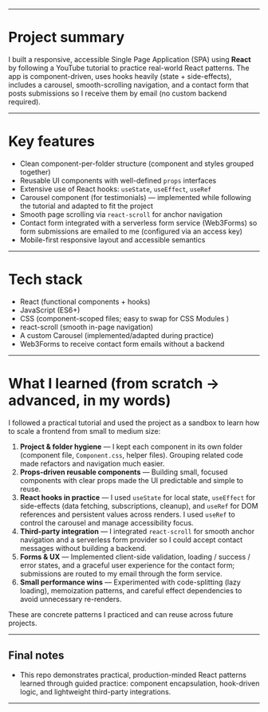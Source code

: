 
---

# Project summary

I built a responsive, accessible Single Page Application (SPA) using **React** by following a YouTube tutorial to practice real-world React patterns. The app is component-driven, uses hooks heavily (state + side-effects), includes a carousel, smooth-scrolling navigation, and a contact form that posts submissions so I receive them by email (no custom backend required).

---

# Key features

* Clean component-per-folder structure (component and styles grouped together)
* Reusable UI components with well-defined `props` interfaces
* Extensive use of React hooks: `useState`, `useEffect`, `useRef`
* Carousel component (for testimonials) — implemented while following the tutorial and adapted to fit the project
* Smooth page scrolling via `react-scroll` for anchor navigation
* Contact form integrated with a serverless form service (Web3Forms) so form submissions are emailed to me (configured via an access key)
* Mobile-first responsive layout and accessible semantics

---

# Tech stack

* React (functional components + hooks)
* JavaScript (ES6+)
* CSS (component-scoped files; easy to swap for CSS Modules )
* react-scroll (smooth in-page navigation)
* A custom Carousel (implemented/adapted during practice)
* Web3Forms to receive contact form emails without a backend

---

# What I learned (from scratch → advanced, in my words)

I followed a practical tutorial and used the project as a sandbox to learn how to scale a frontend from small to medium size:

1. **Project & folder hygiene** — I kept each component in its own folder (component file, `Component.css`, helper files). Grouping related code made refactors and navigation much easier.
2. **Props-driven reusable components** — Building small, focused components with clear props made the UI predictable and simple to reuse.
3. **React hooks in practice** — I used `useState` for local state, `useEffect` for side-effects (data fetching, subscriptions, cleanup), and `useRef` for DOM references and persistent values across renders. I used `useRef` to control the carousel and manage accessibility focus.
4. **Third-party integration** — I integrated `react-scroll` for smooth anchor navigation and a serverless form provider so I could accept contact messages without building a backend.
5. **Forms & UX** — Implemented client-side validation, loading / success / error states, and a graceful user experience for the contact form; submissions are routed to my email through the form service.
6. **Small performance wins** — Experimented with code-splitting (lazy loading), memoization patterns, and careful effect dependencies to avoid unnecessary re-renders.

These are concrete patterns I practiced and can reuse across future projects.

---

## Final notes 

* This repo demonstrates practical, production-minded React patterns learned through guided practice: component encapsulation, hook-driven logic, and lightweight third-party integrations.

---
